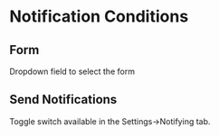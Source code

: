 # Notification Conditions

## Form
Dropdown field to select the form

## Send Notifications
Toggle switch available in the Settings->Notifying tab.  